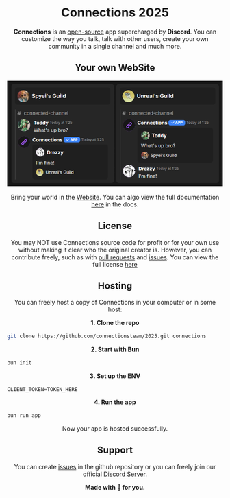 <h1 align="center">Connections 2025</h1>

<p align="center"><strong>Connections</strong> is an <a href="https://github.com/connectionsteam/2025">open-source</a> app supercharged by <strong>Discord</strong>. You can customize the way you talk, talk with other users, create your own community in a single channel and much more.</p>

<h2 align="center">Your own WebSite</h2>

![WebSiteImage](/assets/website.png)

<p align="center">Bring your world in the <a href="https://connections.squareweb.app">Website</a>. You can algo view the full documentation <a href="https://connections-b7efc2e5.mintlify.app/home/introduction">here</a> in the docs.</p>

<h2 align="center">License</h2>

<p align="center">You may NOT use Connections source code for profit or for your own use without making it clear who the original creator is. However, you can contribute freely, such as with <a href="https://github.com/connectionsteam/2025/pulls">pull requests</a> and <a href="https://github.com/connectionsteam/2025/issues">issues</a>. You can view the full license <a href="https://creativecommons.org/licenses/by-nc-sa/4.0/">here</a></p>

<h2 align="center">Hosting</h2>

<p align="center">You can freely host a copy of Connections in your computer or in some host:</p>

<p align="center"><strong>1. Clone the repo</strong></p>

```bash
git clone https://github.com/connectionsteam/2025.git connections
````

<p align="center"><strong>2. Start with Bun</strong></p>

```bash
bun init
```

<p align="center"><strong>3. Set up the ENV</strong></p>

```env
CLIENT_TOKEN=TOKEN_HERE
```

<p align="center"><strong>4. Run the app</strong></p>

```bash
bun run app
```

<p align="center">Now your app is hosted successfully.</p>

<h2 align="center">Support</h2>

<p align="center">You can create <a href="https://github.com/connectionsteam/2025/issues">issues</a> in the github repository or you can freely join our official <a href="https://discord.gg/hK4YgmdH4q">Discord Server</a>.</p>

<p align="center"><strong>Made with 💜 for you.</strong></p>
